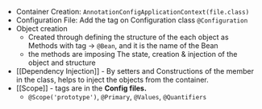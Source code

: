 - Container Creation: `AnnotationConfigApplicationContext(file.class)`
- Configuration File: Add the tag on Configuration class `@Configuration`
- Object creation
	- Created through defining the structure of the each object  as Methods with tag -> `@Bean`, and it is the name of the Bean
	- the methods are imposing The state, creation & injection of the object and structure
- [[Dependency Injection]] -  By setters and Constructions of the member in the class, helps to inject the objects from the container.
- [[Scope]] - tags are in the **Config files.**
	- `@Scope('prototype')`, `@Primary`,  `@Values`, `@Quantifiers`
